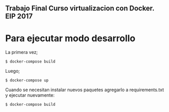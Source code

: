 ## Trabajo Final Curso virtualizacion con Docker. EIP 2017 ##

# Para ejecutar modo desarrollo #

La primera vez;

    $ docker-compose build

Luego;

    $ docker-compose up

Cuando se necesitan instalar nuevos paquetes agregarlo a requirements.txt y ejecutar nuevamente:

    $ docker-compose build



